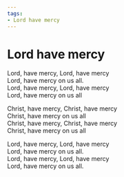 ```yaml
---
tags:
- Lord have mercy
---
```


# Lord have mercy  

Lord, have mercy, Lord, have mercy  
Lord, have mercy on us all.  
Lord, have mercy, Lord, have mercy  
Lord, have mercy on us all  

Christ, have mercy, Christ, have mercy  
Christ, have mercy on us all  
Christ, have mercy, Christ, have mercy  
Christ, have mercy on us all  

Lord, have mercy, Lord, have mercy  
Lord, have mercy on us all.  
Lord, have mercy, Lord, have mercy  
Lord, have mercy on us all.